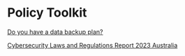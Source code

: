 # Policy Toolkit

[Do you have a data backup plan?](Do%20you%20have%20a%20data%20backup%20plan.md)

[Cybersecurity Laws and Regulations Report 2023 Australia](Cybersecurity%20Laws%20and%20Regulations%20Report%202023%20Aus.md)